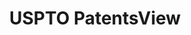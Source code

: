 ---
layout: default
bigquery: https://console.cloud.google.com/bigquery?p=patents-public-data&d=patentsview&page=dataset
citation: Attribution should be given to PatentsView for use, distribution, or derivative
  works.
code: https://github.com/CSSIP-AIR/PatentsView-Code-Snippets/
contributors: USPTO
cost: None
description: 'PatentsView includes US patent data including raw data (summaries, applications,
  pregrant applications), disambugations of inventors and assignees, and inventor
  gender estimates.  Also foreign priority data, # of figures and sheets, and government
  interest statements.'
documentation: https://patentsview.org/query/builder-faqs
last_edit: 04/08/2022, 11:23:13
location: https://patentsview.org/
maintained_by: USPTO
record_creation_timestamp: 12/2/2020 17:20:46
schema_fields:
- patent_id
- symbol_position
- location_id
- disamb_inventor_id_20191231
- uuid
- rel_id
- kind
- latitude
- rawlocation_id
- status
- male_flag
- name_first
- attribution_status
- id
- name
- rule_47
- group
- exemplary
- name_last
- disamb_assignee_id_20200929
- _102_date
- num_sheets
- field_id
- category_id
- disamb_assignee_id_20200630
- abstract
- disamb_inventor_id_20201229
- subsection_id
- disamb_inventor_id_20200331
- application_id
- subcategory_id
- disamb_inventor_id_20190820
- _371_date
- field_title
- latlong
- subclass
- disamb_inventor_id_20200929
- dependent
- term_grant
- number
- organization
- disamb_assignee_id_20191008
- classification_level
- disamb_inventor_id_20181127
- disamb_inventor_id_20171003
- variety
- disamb_assignee_id_20190820
- contract_award_number
- role
- disamb_assignee_id_20200331
- doctype
- lname
- section
- sector_title
- doc_type
- text
- section_id
- group_id
- ipc_class
- disamb_inventor_id_20170307
- withdrawn
- type
- disamb_inventor_id_20180528
- lapse_of_patent
- sequence
- term_disclaimer
- country
- relkind
- disamb_assignee_id_20181127
- date
- ipc_version_indicator
- rawinventor_id
- latin_name
- series_code
- state_fips
- subgroup_id
- fname
- disamb_assignee_id_20190312
- disclaimer_date
- gi_statement
- category
- state
- disamb_inventor_id_20170808
- term_extension
- f102_date
- main_group
- disamb_assignee_id_20191231
- male
- applicant_type
- classification_status
- level_one
- reldocno
- assignee_id
- county_fips
- county
- action_date
- level_two
- citation_id
- disamb_inventor_id_20171226
- classification_data_source
- longitude
- inventor_id
- lawyer_id
- disamb_inventor_id_20191008
- country_transformed
- designation
- classification_value
- f371_date
- level_three
- length
- subclass_id
- mainclass_id
- num_figures
- subgroup
- organization_id
- num
- num_claims
- disamb_inventor_id_20200630
- publication_number
- title
- deceased
- rawassignee_id
- filename
- city
- disamb_inventor_id_20190312
shortname: patentsview
tags:
- disambiguation
- United States
- gender
terms_of_use: Creative Commons Attribution 4.0 International License.
timeframe: 1963-1999
title: USPTO PatentsView
uuid: cf1780b1-e265-4e49-8d1d-83b9cfe0fd9a
---